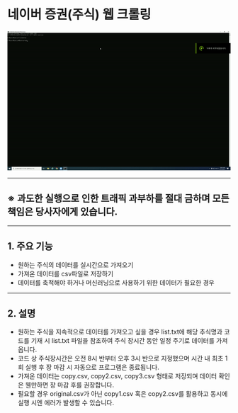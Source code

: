 # 네이버 증권(주식) 웹 크롤링
![web_crol](./web_crol.gif)
***
## ※ 과도한 실행으로 인한 트래픽 과부하를 절대 금하며 모든 책임은 당사자에게 있습니다.
***
## 1. 주요 기능
- 원하는 주식의 데이터를 실시간으로 가져오기
- 가져온 데이터를 csv파일로 저장하기
- 데이터를 축적해야 하거나 머신러닝으로 사용하기 위한 데이터가 필요한 경우
***
## 2. 설명
- 원하는 주식을 지속적으로 데이터를 가져오고 싶을 경우 list.txt에 해당 추식명과 코드를 기재 시
 list.txt 파일을 참조하여 주식 장시간 동안 일정 주기로 데이터를 가져옵니다.
- 코드 상 주식장시간은 오전 8시 반부터 오후 3시 반으로 지정했으며
 시간 내 최초 1회 실행 후 장 마감 시 자동으로 프로그램은 종료됩니다.
- 가져온 데이터는 copy.csv, copy2.csv, copy3.csv 형태로 저장되며
 데이터 확인은 웬만하면 장 마감 후를 권장합니다.
- 필요할 경우 original.csv가 아닌 copy1.csv 혹은 copy2.csv를 활용하고 동시에 실행 시엔 에러가 발생할 수 있습니다.
